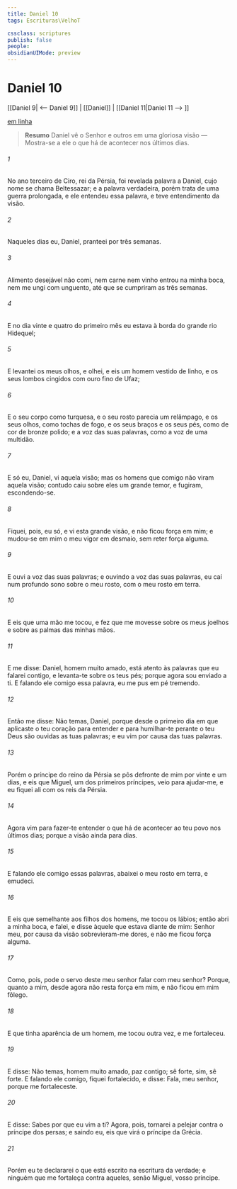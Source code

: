 ```yaml
---
title: Daniel 10
tags: Escrituras\VelhoT

cssclass: scriptures
publish: false
people:
obsidianUIMode: preview
---
```


# Daniel 10
[[Daniel 9| <-- Daniel 9]] | [[Daniel]] | [[Daniel 11|Daniel 11 --> ]]

[em linha](https://churchofjesuschrist.org/study/scriptures/ot/dan/10?lang=por)

> __Resumo__
Daniel vê o Senhor e outros em uma gloriosa visão — Mostra-se a ele o que há de acontecer nos últimos dias.

###### 1 
No ano terceiro de Ciro, rei da Pérsia, foi revelada  palavra a Daniel, cujo nome se chama Beltessazar; e a palavra  verdadeira, porém trata de uma guerra prolongada, e ele entendeu essa palavra, e teve entendimento da visão.

###### 2 
Naqueles dias eu, Daniel, pranteei por três semanas.

###### 3 
Alimento desejável não comi, nem carne nem vinho entrou na minha boca, nem me ungi com unguento, até que se cumpriram as três semanas.

###### 4 
E no dia vinte e quatro do primeiro mês eu estava à borda do grande rio Hidequel;

###### 5 
E levantei os meus olhos, e olhei, e eis um homem vestido de linho, e os seus lombos cingidos com ouro fino de Ufaz;

###### 6 
E o seu corpo  como turquesa, e o seu rosto parecia um relâmpago, e os seus olhos, como tochas de fogo, e os seus braços e os seus pés, como de cor de bronze polido; e a voz das suas palavras, como a voz de uma multidão.

###### 7 
E só eu, Daniel, vi aquela visão; mas os homens que  comigo não viram aquela visão; contudo caiu sobre eles um grande temor, e fugiram, escondendo-se.

###### 8 
Fiquei, pois, eu só, e vi esta grande visão, e não ficou força em mim; e mudou-se em mim o meu vigor em desmaio, sem reter força alguma.

###### 9 
E ouvi a voz das suas palavras; e ouvindo a voz das suas palavras, eu caí num profundo sono sobre o meu rosto, com o meu rosto em terra.

###### 10 
E eis que uma mão me tocou, e fez que me movesse sobre os meus joelhos e sobre as palmas das minhas mãos.

###### 11 
E me disse: Daniel, homem muito amado, está atento às palavras que eu falarei contigo, e levanta-te sobre os teus pés; porque agora sou enviado a ti. E falando ele comigo essa palavra, eu me pus em pé tremendo.

###### 12 
Então me disse: Não temas, Daniel, porque desde o primeiro dia em que aplicaste o teu coração para entender e para humilhar-te perante o teu Deus são ouvidas as tuas palavras; e eu vim por causa das tuas palavras.

###### 13 
Porém o príncipe do reino da Pérsia se pôs defronte de mim por vinte e um dias, e eis que Miguel, um dos primeiros príncipes, veio para ajudar-me, e eu fiquei ali com os reis da Pérsia.

###### 14 
Agora vim para fazer-te entender o que há de acontecer ao teu povo nos últimos dias; porque a visão  ainda para  dias.

###### 15 
E falando ele comigo essas palavras, abaixei o meu rosto em terra, e emudeci.

###### 16 
E eis que  semelhante aos filhos dos homens, me tocou os lábios; então abri a minha boca, e falei, e disse àquele que estava diante de mim: Senhor meu, por causa da visão sobrevieram-me dores, e não me ficou força alguma.

###### 17 
Como, pois, pode o servo deste meu senhor falar com meu senhor? Porque, quanto a mim, desde agora não resta força em mim, e não ficou em mim fôlego.

###### 18 
E  que tinha aparência de um homem, me tocou outra vez, e me fortaleceu.

###### 19 
E disse: Não temas, homem muito amado, paz  contigo; sê forte, sim, sê forte. E falando ele comigo, fiquei fortalecido, e disse: Fala, meu senhor, porque me fortaleceste.

###### 20 
E disse: Sabes por que eu vim a ti? Agora, pois, tornarei a pelejar contra o príncipe dos persas; e saindo eu, eis que virá o príncipe da Grécia.

###### 21 
Porém eu te declararei o que está escrito na escritura da verdade; e ninguém  que me fortaleça contra aqueles, senão Miguel, vosso príncipe.

